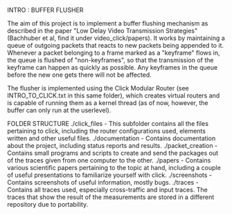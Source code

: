 INTRO : BUFFER FLUSHER

The aim of this project is to implement a buffer flushing mechanism as described in the paper "Low Delay Video Transmission Strategies" (Bachhuber et al, find it under video_click/papers). It works by maintaining a queue of outgoing packets that reacts to new packets being appended to it. Whenever a packet belonging to a frame marked as a "keyframe" flows in, the queue is flushed of "non-keyframes", so that the transmission of the keyframe can happen as quickly as possible. Any keyframes in the queue before the new one gets there will not be affected.

The flusher is implemented using the Click Modular Router (see INTRO_TO_CLICK.txt in this same folder), which creates virtual routers and is capable of running them as a kernel thread (as of now, however, the buffer can only run at the userlevel). 

FOLDER STRUCTURE
./click_files - This subfolder contains all the files pertaining to click, including the router configurations used, elements written and other useful files.
./documentation - Contains documentation about the project, including status reports and results.
./packet_creation - Contains small programs and scripts to create and send the packages out of the traces given from one computer to the other. 
./papers - Contains various scientific papers pertaining to the topic at hand, including a couple of useful presentations to familiarize yourself with click.
./screenshots - Contains screenshots of useful information, mostly bugs.
./traces - Contains all traces used, especially cross-traffic and input traces. The traces that show the result of the measurements are stored in a different repository due to portability.

